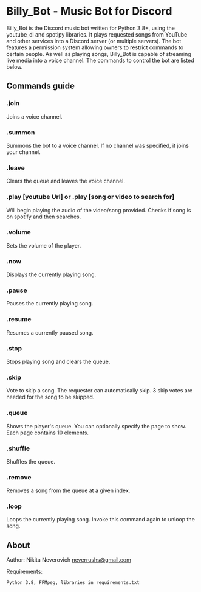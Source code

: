 Billy_Bot - Music Bot for Discord
====
Billy_Bot is the Discord music bot written for Python 3.8+, using the youtube_dl and spotipy libraries.
It plays requested songs from YouTube and other services into a Discord server (or multiple servers).
The bot features a permission system allowing owners to restrict commands to certain people.
As well as playing songs, Billy_Bot is capable of streaming live media into a voice channel.
The commands to control the bot are listed below.

## Commands guide
### .join

Joins a voice channel.

### .summon

Summons the bot to a voice channel.
If no channel was specified, it joins your channel.
### .leave

Clears the queue and leaves the voice channel.

### .play [youtube Url] or .play [song or video to search for]

Will begin playing the audio of the video/song provided.
Checks if song is on spotify and then searches.

### .volume

Sets the volume of the player.

### .now 

Displays the currently playing song.

### .pause

Pauses the currently playing song.

### .resume

Resumes a currently paused song.

### .stop

Stops playing song and clears the queue.

### .skip

Vote to skip a song. The requester can automatically skip.
3 skip votes are needed for the song to be skipped.

### .queue

Shows the player's queue.
You can optionally specify the page to show. Each page contains 10 elements.

### .shuffle

Shuffles the queue.

### .remove

Removes a song from the queue at a given index.

### .loop

Loops the currently playing song.
Invoke this command again to unloop the song.

About
-----

Author: Nikita Neverovich <neverrushs@gmail.com>

Requirements:

    Python 3.8, FFMpeg, libraries in requirements.txt